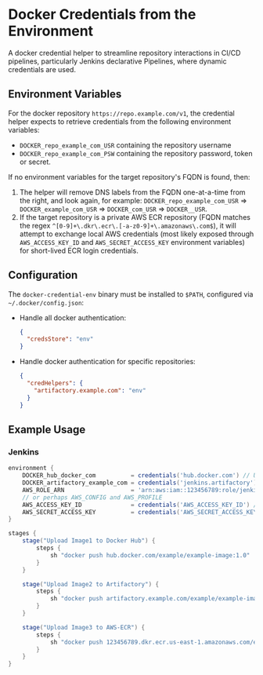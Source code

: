 # Docker Credentials from the Environment

A docker credential helper to streamline repository interactions in CI/CD pipelines, particularly Jenkins declarative Pipelines, where dynamic credentials are used.

## Environment Variables

For the docker repository `https://repo.example.com/v1`, the credential helper expects to retrieve credentials from the following environment variables:

* `DOCKER_repo_example_com_USR` containing the repository username
* `DOCKER_repo_example_com_PSW` containing the repository password, token or secret.

If no environment variables for the target repository's FQDN is found, then:

1. The helper will remove DNS labels from the FQDN one-at-a-time from the right, and look again, for example:
`DOCKER_repo_example_com_USR` => `DOCKER_example_com_USR` => `DOCKER_com_USR` => `DOCKER__USR`.
2. If the target repository is a private AWS ECR repository (FQDN matches the regex `^[0-9]+\.dkr\.ecr\.[-a-z0-9]+\.amazonaws\.com$`), it will attempt to exchange local AWS credentials (most likely exposed through `AWS_ACCESS_KEY_ID` and `AWS_SECRET_ACCESS_KEY` environment variables) for short-lived ECR login credentials.

## Configuration

The `docker-credential-env` binary must be installed to `$PATH`, configured via `~/.docker/config.json`:

* Handle all docker authentication:

  ```json
  {
    "credsStore": "env"
  }
  ```

* Handle docker authentication for specific repositories:

  ```json
  {
    "credHelpers": {
      "artifactory.example.com": "env"
    }
  }
  ```

## Example Usage

### Jenkins

```groovy
environment {
    DOCKER_hub_docker_com          = credentials('hub.docker.com') // Username-Password credential
    DOCKER_artifactory_example_com = credentials('jenkins.artifactory') // (Vault) Username-Password credential
    AWS_ROLE_ARN                   = 'arn:aws:iam::123456789:role/jenkins-user'
    // or perhaps AWS_CONFIG and AWS_PROFILE
    AWS_ACCESS_KEY_ID              = credentials('AWS_ACCESS_KEY_ID') // String credential
    AWS_SECRET_ACCESS_KEY          = credentials('AWS_SECRET_ACCESS_KEY') // String credential
}

stages {
    stage("Upload Image1 to Docker Hub") {
        steps {
            sh "docker push hub.docker.com/example/example-image:1.0"
        }
    }

    stage("Upload Image2 to Artifactory") {
        steps {
            sh "docker push artifactory.example.com/example/example-image:1.0"
        }
    }

    stage("Upload Image3 to AWS-ECR") {
        steps {
            sh "docker push 123456789.dkr.ecr.us-east-1.amazonaws.com/example/example-image:1.0"
        }
    }
}
```
